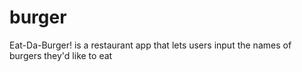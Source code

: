 # burger
Eat-Da-Burger! is a restaurant app that lets users input the names of burgers they'd like to eat
